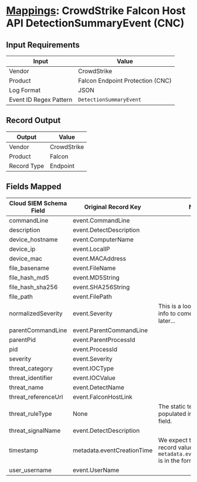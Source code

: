 # [Mappings](README.md): CrowdStrike Falcon Host API DetectionSummaryEvent (CNC)

## Input Requirements

|Input|Value|
|-----|-----|
|Vendor|CrowdStrike|
|Product|Falcon Endpoint Protection (CNC)|
|Log Format|JSON|
|Event ID Regex Pattern|`DetectionSummaryEvent`|

## Record Output

|Output|Value|
|------|-----|
|Vendor|CrowdStrike|
|Product|Falcon|
|Record Type|Endpoint|

## Fields Mapped

|Cloud SIEM Schema Field|Original Record Key|Notes|
|-----------------------|-------------------|-----|
|commandLine|event.CommandLine||
|description|event.DetectDescription||
|device_hostname|event.ComputerName||
|device_ip|event.LocalIP||
|device_mac|event.MACAddress||
|file_basename|event.FileName||
|file_hash_md5|event.MD5String||
|file_hash_sha256|event.SHA256String||
|file_path|event.FilePath||
|normalizedSeverity|event.Severity|This is a lookup field. More info to come in the catalog later...|
|parentCommandLine|event.ParentCommandLine||
|parentPid|event.ParentProcessId||
|pid|event.ProcessId||
|severity|event.Severity||
|threat_category|event.IOCType||
|threat_identifier|event.IOCValue||
|threat_name|event.DetectName||
|threat_referenceUrl|event.FalconHostLink||
|threat_ruleType|None|The static text `direct` is populated in this schema field.|
|threat_signalName|event.DetectDescription||
|timestamp|metadata.eventCreationTime|We expect the orginal record value of `metadata.eventCreationTime` is in the format `epoch_ms`|
|user_username|event.UserName||

